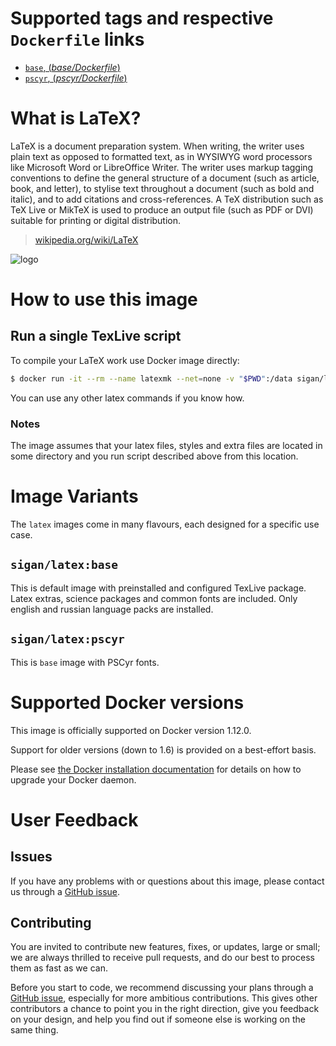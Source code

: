 # Supported tags and respective `Dockerfile` links

- [`base`, (*base/Dockerfile*)](https://github.com/blan4/docker-latex/blob/master/base/Dockerfile)
- [`pscyr`, (*pscyr/Dockerfile*)](https://github.com/blan4/docker-latex/blob/master/pscyr/Dockerfile)

# What is LaTeX?

LaTeX is a document preparation system. When writing, the writer uses plain text as opposed to formatted text, as in WYSIWYG word processors like Microsoft Word or LibreOffice Writer. The writer uses markup tagging conventions to define the general structure of a document (such as article, book, and letter), to stylise text throughout a document (such as bold and italic), and to add citations and cross-references. A TeX distribution such as TeX Live or MikTeX is used to produce an output file (such as PDF or DVI) suitable for printing or digital distribution.

> [wikipedia.org/wiki/LaTeX](https://en.wikipedia.org/wiki/LaTeX)

![logo](https://upload.wikimedia.org/wikipedia/commons/thumb/9/92/LaTeX_logo.svg/100px-LaTeX_logo.svg.png)

# How to use this image

## Run a single TexLive script

To compile your LaTeX work use Docker image directly:

```bash
$ docker run -it --rm --name latexmk --net=none -v "$PWD":/data sigan/latex:pscyr latexmk -pdf -pdflatex="pdflatex %O %S" your_super_latex_file
```

You can use any other latex commands if you know how.

### Notes

The image assumes that your latex files, styles and extra files are located in some directory and you run script described above from this location.

# Image Variants

The `latex` images come in many flavours, each designed for a specific use case.

## `sigan/latex:base`

This is default image with preinstalled and configured TexLive package. Latex extras, science packages and common fonts are included. Only english and russian language packs are installed.

## `sigan/latex:pscyr`

This is `base` image with PSCyr fonts.

# Supported Docker versions

This image is officially supported on Docker version 1.12.0.

Support for older versions (down to 1.6) is provided on a best-effort basis.

Please see [the Docker installation documentation](https://docs.docker.com/installation/) for details on how to upgrade your Docker daemon.

# User Feedback

## Issues

If you have any problems with or questions about this image, please contact us through a [GitHub issue](https://github.com/blan4/docker-latex/issues).

## Contributing

You are invited to contribute new features, fixes, or updates, large or small; we are always thrilled to receive pull requests, and do our best to process them as fast as we can.

Before you start to code, we recommend discussing your plans through a [GitHub issue](https://github.com/blan4/docker-latex/issues), especially for more ambitious contributions. This gives other contributors a chance to point you in the right direction, give you feedback on your design, and help you find out if someone else is working on the same thing.
